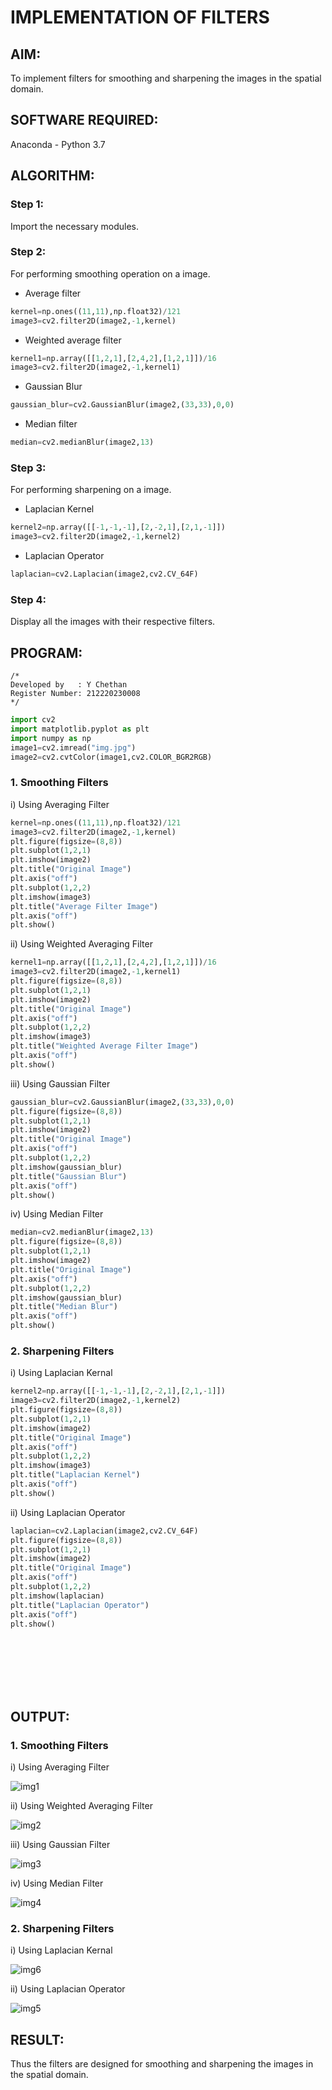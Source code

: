 # IMPLEMENTATION OF FILTERS
## AIM:
To implement filters for smoothing and sharpening the images in the spatial domain.
## SOFTWARE REQUIRED:
Anaconda - Python 3.7
## ALGORITHM:
### Step 1:
Import the necessary modules. 
### Step 2:
For performing smoothing operation on a image. 
- Average filter
```python
kernel=np.ones((11,11),np.float32)/121
image3=cv2.filter2D(image2,-1,kernel)
```
- Weighted average filter
```python
kernel1=np.array([[1,2,1],[2,4,2],[1,2,1]])/16
image3=cv2.filter2D(image2,-1,kernel1)
```
- Gaussian Blur 
```python
gaussian_blur=cv2.GaussianBlur(image2,(33,33),0,0)
```
- Median filter
```python
median=cv2.medianBlur(image2,13)
```
### Step 3:
For performing sharpening on a image.
- Laplacian Kernel
```python
kernel2=np.array([[-1,-1,-1],[2,-2,1],[2,1,-1]])
image3=cv2.filter2D(image2,-1,kernel2)
```
- Laplacian Operator
```python
laplacian=cv2.Laplacian(image2,cv2.CV_64F)
```
### Step 4:
Display all the images with their respective filters.
## PROGRAM:
```
/*
Developed by   : Y Chethan
Register Number: 212220230008
*/
```
```python
import cv2
import matplotlib.pyplot as plt
import numpy as np
image1=cv2.imread("img.jpg")
image2=cv2.cvtColor(image1,cv2.COLOR_BGR2RGB)
```
### 1. Smoothing Filters
i) Using Averaging Filter
```Python
kernel=np.ones((11,11),np.float32)/121
image3=cv2.filter2D(image2,-1,kernel)
plt.figure(figsize=(8,8))
plt.subplot(1,2,1)
plt.imshow(image2)
plt.title("Original Image")
plt.axis("off")
plt.subplot(1,2,2)
plt.imshow(image3)
plt.title("Average Filter Image")
plt.axis("off")
plt.show()
```
ii) Using Weighted Averaging Filter
```Python
kernel1=np.array([[1,2,1],[2,4,2],[1,2,1]])/16
image3=cv2.filter2D(image2,-1,kernel1)
plt.figure(figsize=(8,8))
plt.subplot(1,2,1)
plt.imshow(image2)
plt.title("Original Image")
plt.axis("off")
plt.subplot(1,2,2)
plt.imshow(image3)
plt.title("Weighted Average Filter Image")
plt.axis("off")
plt.show()
```
iii) Using Gaussian Filter
```Python
gaussian_blur=cv2.GaussianBlur(image2,(33,33),0,0)
plt.figure(figsize=(8,8))
plt.subplot(1,2,1)
plt.imshow(image2)
plt.title("Original Image")
plt.axis("off")
plt.subplot(1,2,2)
plt.imshow(gaussian_blur)
plt.title("Gaussian Blur")
plt.axis("off")
plt.show()
```
iv) Using Median Filter
```Python
median=cv2.medianBlur(image2,13)
plt.figure(figsize=(8,8))
plt.subplot(1,2,1)
plt.imshow(image2)
plt.title("Original Image")
plt.axis("off")
plt.subplot(1,2,2)
plt.imshow(gaussian_blur)
plt.title("Median Blur")
plt.axis("off")
plt.show()
```
### 2. Sharpening Filters
i) Using Laplacian Kernal
```Python
kernel2=np.array([[-1,-1,-1],[2,-2,1],[2,1,-1]])
image3=cv2.filter2D(image2,-1,kernel2)
plt.figure(figsize=(8,8))
plt.subplot(1,2,1)
plt.imshow(image2)
plt.title("Original Image")
plt.axis("off")
plt.subplot(1,2,2)
plt.imshow(image3)
plt.title("Laplacian Kernel")
plt.axis("off")
plt.show()
```
ii) Using Laplacian Operator
```Python
laplacian=cv2.Laplacian(image2,cv2.CV_64F)
plt.figure(figsize=(8,8))
plt.subplot(1,2,1)
plt.imshow(image2)
plt.title("Original Image")
plt.axis("off")
plt.subplot(1,2,2)
plt.imshow(laplacian)
plt.title("Laplacian Operator")
plt.axis("off")
plt.show()
```
<br><br><br><br><br>
## OUTPUT:
### 1. Smoothing Filters

i) Using Averaging Filter

![img1](https://user-images.githubusercontent.com/75234991/165789631-d2969f61-bfc4-4d5f-9d3e-b5f0e2d738b7.png)

ii) Using Weighted Averaging Filter

![img2](https://user-images.githubusercontent.com/75234991/165789665-4cd57d5e-ac0a-43b6-9024-82825045e7b8.png)

iii) Using Gaussian Filter

![img3](https://user-images.githubusercontent.com/75234991/165789722-754a949f-3655-4b49-a131-3e8c5f08311f.png)

iv) Using Median Filter

![img4](https://user-images.githubusercontent.com/75234991/165789816-f6f3f804-e2e2-4d9f-a89b-94fe9672658f.png)

### 2. Sharpening Filters

i) Using Laplacian Kernal

![img6](https://user-images.githubusercontent.com/75234991/165789870-42519579-b709-4c0f-a4ba-ae3b7d081f11.png)

ii) Using Laplacian Operator

![img5](https://user-images.githubusercontent.com/75234991/165789898-618c156a-089b-4730-acce-0d54c4c490a6.png)

## RESULT:
Thus the filters are designed for smoothing and sharpening the images in the spatial domain.
